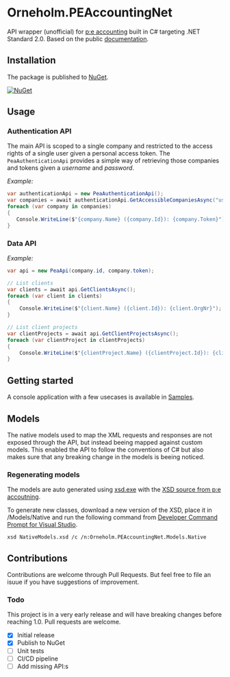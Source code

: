 # Orneholm.PEAccountingNet
API wrapper (unofficial) for [p:e accounting](https://www.accounting.pe/) built in C# targeting .NET Standard 2.0. Based on the public [documentation](https://my.accounting.pe/api/v1/doc).

## Installation

The package is published to [NuGet](https://www.nuget.org/packages/Orneholm.PEAccountingNet/).

[![NuGet](https://img.shields.io/nuget/v/Orneholm.PEAccountingNet.svg)](https://www.nuget.org/packages/Orneholm.PEAccountingNet/)

## Usage

### Authentication API

The main API is scoped to a single company and restricted to the access rights of a single user given a personal access token.
The `PeaAuthenticationApi` provides a simple way of retrieving those companies and tokens given a _username_ and _password_.

*Example:*
```csharp
var authenticationApi = new PeaAuthenticationApi();
var companies = await authenticationApi.GetAccessibleCompaniesAsync("username", "password");
foreach (var company in companies)
{
   Console.WriteLine($"{company.Name} ({company.Id}): {company.Token}");
}
```

### Data API

*Example:*
```csharp
var api = new PeaApi(company.id, company.token);

// List clients
var clients = await api.GetClientsAsync();
foreach (var client in clients)
{
    Console.WriteLine($"{client.Name} ({client.Id}): {client.OrgNr}");
}

// List client projects
var clientProjects = await api.GetClientProjectsAsync();
foreach (var clientProject in clientProjects)
{
    Console.WriteLine($"{clientProject.Name} ({clientProject.Id}): {clientProject.Comment}");
}
```

## Getting started

A console application with a few usecases is available in [Samples](samples/Orneholm.PEAccountingNet.ConsoleAppSample).

## Models

The native models used to map the XML requests and responses are not exposed through the API, but instead beeing mapped against custom models.
This enabled the API to follow the conventions of C# but also makes sure that any breaking change in the models is beeing noticed.

### Regenerating models
The models are auto generated using [xsd.exe](https://docs.microsoft.com/en-us/dotnet/standard/serialization/xml-schema-definition-tool-xsd-exe) with the [XSD source from p:e accoutning](https://my.accounting.pe/api/v1/xsd).

To generate new classes, download a new version of the XSD, place it in /Models/Native and run the following command from [Developer Command Prompt for Visual Studio](https://docs.microsoft.com/en-us/dotnet/framework/tools/developer-command-prompt-for-vs).
```
xsd NativeModels.xsd /c /n:Orneholm.PEAccountingNet.Models.Native
```

## Contributions

Contributions are welcome through Pull Requests. But feel free to file an isuue if you have suggestions of improvement.

### Todo
This project is in a very early release and will have breaking changes before reaching 1.0.
Pull requests are welcome.

- [x] Initial release
- [x] Publish to NuGet
- [ ] Unit tests
- [ ] CI/CD pipeline
- [ ] Add missing API:s